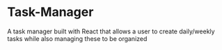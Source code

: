 # Task-Manager
A task manager built with React that allows a user to create daily/weekly tasks while also managing these to be organized
